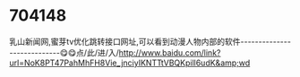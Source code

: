 # 704148
乳山新闻网,蜜芽tv优化跳转接口网址,可以看到动漫人物内部的软件----------------------------😋😋点/此/进/入/http://www.baidu.com/link?url=NoK8PT47PahMhFH8Vie_jnciyIKNTTtVBQKpill6udK&amp;wd
